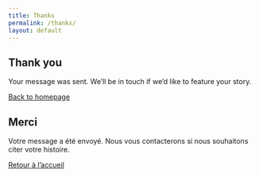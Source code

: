 ```yaml
---
title: Thanks
permalink: /thanks/
layout: default
---
```

<section class="section">
  <div class="lang-en">
    <h1>Thank you</h1>
    <p>Your message was sent. We’ll be in touch if we’d like to feature your story.</p>
    <p><a class="btn" href="{{ '/' | relative_url }}">Back to homepage</a></p>
  </div>
  <div class="lang-fr">
    <h1>Merci</h1>
    <p>Votre message a été envoyé. Nous vous contacterons si nous souhaitons citer votre histoire.</p>
    <p><a class="btn" href="{{ '/' | relative_url }}">Retour à l’accueil</a></p>
  </div>
</section>
<script>
  (function(){try{const u=new URL(window.location.href);const l=(u.searchParams.get('lang')||'').toLowerCase();if(l==='fr'||l==='en'){document.documentElement.classList.toggle('show-fr', l==='fr');document.documentElement.setAttribute('lang', l);} }catch(e){}})();
</script>

